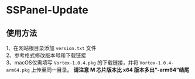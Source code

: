# SSPanel-Update

## 使用方法
1、在网站根目录添加 `version.txt` 文件  
2、参考格式修改版本号和下载链接  
3、macOS仅需填写 `Vortex-1.0.4.pkg` 的下载链接，并将 `Vortex-1.0.4-arm64.pkg` 上传至同一目录。 **请注意 M 芯片版本比 x64 版本多出“-arm64”结尾**
